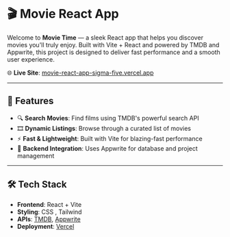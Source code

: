 # 🎬 Movie React App

Welcome to **Movie Time** — a sleek React app that helps you discover movies you'll truly enjoy. Built with Vite + React and powered by TMDB and Appwrite, this project is designed to deliver fast performance and a smooth user experience.

🌐 **Live Site**: [movie-react-app-sigma-five.vercel.app](https://movie-react-app-sigma-five.vercel.app)

---

## 🚀 Features

- 🔍 **Search Movies**: Find films using TMDB's powerful search API
- 🎞️ **Dynamic Listings**: Browse through a curated list of movies
- ⚡ **Fast & Lightweight**: Built with Vite for blazing-fast performance
- 🧠 **Backend Integration**: Uses Appwrite for database and project management

---

## 🛠️ Tech Stack

- **Frontend**: React + Vite
- **Styling**: CSS , Tailwind 
- **APIs**: [TMDB](https://www.themoviedb.org/documentation/api), [Appwrite](https://appwrite.io/)
- **Deployment**: [Vercel](https://vercel.com)



